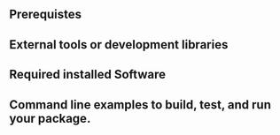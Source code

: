 ## Prerequistes

## External tools or development libraries

## Required installed Software

## Command line examples to build, test, and run your package.
